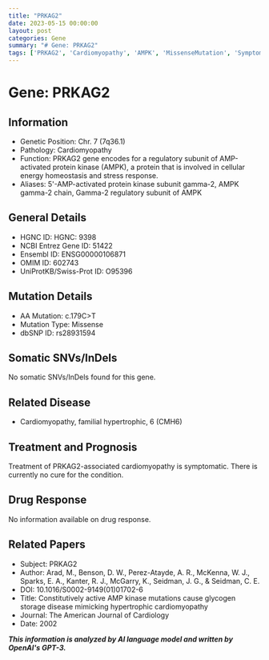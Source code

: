 ```yaml
---
title: "PRKAG2"
date: 2023-05-15 00:00:00
layout: post
categories: Gene
summary: "# Gene: PRKAG2"
tags: ['PRKAG2', 'Cardiomyopathy', 'AMPK', 'MissenseMutation', 'SymptomaticTreatment', 'CMH6', 'GeneticPosition', 'EnergyHomeostasis']
---
```


# Gene: PRKAG2

## Information

* Genetic Position: Chr. 7 (7q36.1)
* Pathology: Cardiomyopathy
* Function: PRKAG2 gene encodes for a regulatory subunit of AMP-activated protein kinase (AMPK), a protein that is involved in cellular energy homeostasis and stress response.
* Aliases: 5'-AMP-activated protein kinase subunit gamma-2, AMPK gamma-2 chain, Gamma-2 regulatory subunit of AMPK

## General Details

* HGNC ID: HGNC: 9398
* NCBI Entrez Gene ID: 51422
* Ensembl ID: ENSG00000106871
* OMIM ID: 602743
* UniProtKB/Swiss-Prot ID: O95396

## Mutation Details

* AA Mutation: c.179C>T
* Mutation Type: Missense
* dbSNP ID: rs28931594

## Somatic SNVs/InDels

No somatic SNVs/InDels found for this gene.

## Related Disease

* Cardiomyopathy, familial hypertrophic, 6 (CMH6)

## Treatment and Prognosis

Treatment of PRKAG2-associated cardiomyopathy is symptomatic. There is currently no cure for the condition.

## Drug Response

No information available on drug response.

## Related Papers

* Subject: PRKAG2
* Author: Arad, M., Benson, D. W., Perez-Atayde, A. R., McKenna, W. J., Sparks, E. A., Kanter, R. J., McGarry, K., Seidman, J. G., & Seidman, C. E.
* DOI: 10.1016/S0002-9149(01)01702-6
* Title: Constitutively active AMP kinase mutations cause glycogen storage disease mimicking hypertrophic cardiomyopathy
* Journal: The American Journal of Cardiology
* Date: 2002

**_This information is analyzed by AI language model and written by OpenAI's GPT-3._**